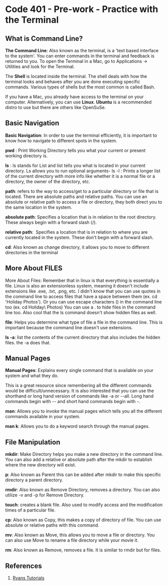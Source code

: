 # Code 401 - Pre-work - Practice with the Terminal

## What is Command Line?

**The Command Line**: Also known as the terminal, is a 'text based interface to the system'. You can enter commands in the terminal and feedback is returned to you. To open the Terminal in a Mac, go to Applications -> Utilities and look for the Terminal.

The **Shell** is located inside the terminal. The shell deals with how the terminal looks and behaves after you are done executing specific commands. Various types of shells but the most common is called Bash.

If you have a Mac, you already have access to the terminal on your computer. Alternatively, you can use **Linux**. **Ubuntu** is a recommended distro to use but there are others like OpenSuSe.

## Basic Navigation

**Basic Navigation**: In order to use the terminal efficiently, it is important to know how to navigate to different spots in the system.

**pwd** : Print Working Directory tells you what your current or present working directory is.

**ls** : ls stands for List and list tells you what is located in your current directory. Ls allows you to run optional arguments- ls -l : Prints a longer list of the current directory with more info like whether it is a normal file or a directory, the owner of the directory, etc.

**path**: refers to the way to access/get to a particular directory or file that is located. There are absolute paths and relative paths. You can use an absolute or relative path to access a file or directory, they both direct you to the same location in the system.

**absolute path**: Specifies a location that is in relation to the root directory. These always begin with a forward slash (/).

**relative path**:  Specifies a location that is in relation to where you are currently located in the system. These don't begin with a forward slash.

**cd**: Also known as change directory, it allows you to move to different directories in the terminal

## More About FILES

More About Files: Remember that in linux is that everything is essentially a file. Linux is also an extensionless system, meaning it doesn't include extensions like .exe, .txt, .png, etc. I didn't know that you can use quotes in the command line to access files that have a space between them (ex. cd 'Holiday Photos'). Or you can use escape characters (\) in the command line too (ex. cd Holiday\ Photos) You can use a . to hide files in the command line too. Also cool that the ls command doesn't show hidden files as well.

**file**: Helps you determine what type of file a file in the command line. This is important because the command line doesn't use extensions.

**ls -a**: list the contents of the current directory that also includes the hidden files. the -a does that.

## Manual Pages

**Manual Pages**: Explains every single command that is available on your system and what they do. 

This is a great resource since remembering all the different commands would be difficult/unnecessary. It is also interested that you can use the shorthand or long hand version of commands like -a or --all. Long hand commands begin with -- and short hand commands begin with -.

**man**: Allows you to invoke the manual pages which tells you all the different commands available in your system.

**man k**: Allows you to do a keyword search through the manual pages.

## File Manipulation

**mkdir**: Make Directory helps you make a new directory in the command line. You can also add a relative or absolute path after the mkdir to establish where the new directory will exist.

**p**: Also known as Parent this can be added after mkdir to make this specific directory a parent directory.

**rmdir**: Also known as Remove Directory, removes a directory. You can also utilize -v and -p for Remove Directory.

**touch**: creates a blank file. Also used to modify access and the modification times of a particular file.

**cp**: Also known as Copy, this makes a copy of directory of file. You can use absolute or relative paths with this command.

**mv**: Also known as Move, this allows you to move a file or directory. You can also use Move to rename a file directory while your movie it.

**rm**: Also known as Remove, removes a file. It is similar to rmdir but for files.

## References

1. [Ryans Tutorials](https://ryanstutorials.net/linuxtutorial/)
